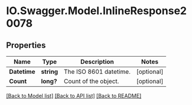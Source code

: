 # IO.Swagger.Model.InlineResponse20078
## Properties

Name | Type | Description | Notes
------------ | ------------- | ------------- | -------------
**Datetime** | **string** | The ISO 8601 datetime. | [optional] 
**Count** | **long?** | Count of the object. | [optional] 

[[Back to Model list]](../README.md#documentation-for-models) [[Back to API list]](../README.md#documentation-for-api-endpoints) [[Back to README]](../README.md)


